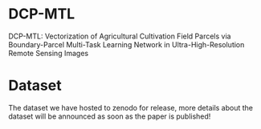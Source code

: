 # DCP-MTL
DCP-MTL: Vectorization of Agricultural Cultivation Field Parcels via Boundary-Parcel Multi-Task Learning Network in Ultra-High-Resolution Remote Sensing Images

# Dataset
The dataset we have hosted to zenodo for release, more details about the dataset will be announced as soon as the paper is published!
